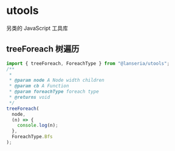 # utools

另类的 JavaScript 工具库

## treeForeach 树遍历

```ts
import { treeForeach, ForeachType } from "@lanseria/utools";
/**
 *
 * @param node A Node width children
 * @param cb A Function
 * @param foreachType foreach type
 * @returns void
 */
treeForeach(
  node,
  (n) => {
    console.log(n);
  },
  ForeachType.Bfs
);
```
